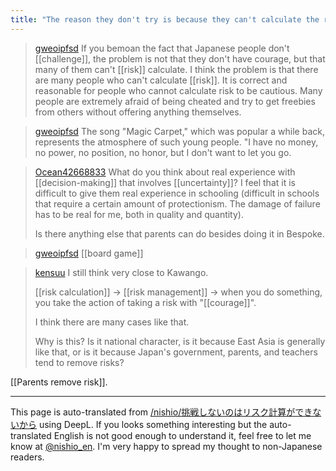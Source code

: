 ```yaml
---
title: "The reason they don't try is because they can't calculate the risk."
---
```


> [gweoipfsd](https://twitter.com/gweoipfsd/status/1692341166212272597) If you bemoan the fact that Japanese people don't [[challenge]], the problem is not that they don't have courage, but that many of them can't [[risk]] calculate. I think the problem is that there are many people who can't calculate [[risk]]. It is correct and reasonable for people who cannot calculate risk to be cautious.
>  Many people are extremely afraid of being cheated and try to get freebies from others without offering anything themselves.

> [gweoipfsd](https://twitter.com/gweoipfsd/status/1692342400126206357) The song "Magic Carpet," which was popular a while back, represents the atmosphere of such young people.
>  "I have no money, no power, no position, no honor, but I don't want to let you go.

> [Ocean42668833](https://twitter.com/Ocean42668833/status/1692353432081043922) What do you think about real experience with [[decision-making]] that involves [[uncertainty]]? I feel that it is difficult to give them real experience in schooling (difficult in schools that require a certain amount of protectionism. The damage of failure has to be real for me, both in quality and quantity).
>
>  Is there anything else that parents can do besides doing it in Bespoke.

> [gweoipfsd](https://twitter.com/gweoipfsd/status/1692357759117955097)  [[board game]]

> [kensuu](https://twitter.com/kensuu/status/1692414574971195446) I still think very close to Kawango.
>
>  [[risk calculation]] -> [[risk management]] -> when you do something, you take the action of taking a risk with "[[courage]]".
>
>  I think there are many cases like that.
>
>  Why is this? Is it national character, is it because East Asia is generally like that, or is it because Japan's government, parents, and teachers tend to remove risks?

[[Parents remove risk]].

---
This page is auto-translated from [/nishio/挑戦しないのはリスク計算ができないから](https://scrapbox.io/nishio/挑戦しないのはリスク計算ができないから) using DeepL. If you looks something interesting but the auto-translated English is not good enough to understand it, feel free to let me know at [@nishio_en](https://twitter.com/nishio_en). I'm very happy to spread my thought to non-Japanese readers.